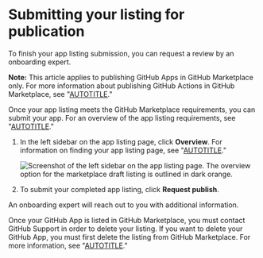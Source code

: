 # Submitting your listing for publication

To finish your app listing submission, you can request a review by an onboarding expert.

<div class="ghd-spotlight ghd-spotlight-note border rounded-1 my-3 p-3 f5 color-border-accent-emphasis color-bg-accent">

**Note:** This article applies to publishing GitHub Apps in GitHub Marketplace only. For more information about publishing GitHub Actions in GitHub Marketplace, see "[AUTOTITLE](/actions/creating-actions/publishing-actions-in-github-marketplace)."

</div>

Once your app listing meets the GitHub Marketplace requirements, you can submit your app. For an overview of the app listing requirements, see "[AUTOTITLE](/apps/github-marketplace/creating-apps-for-github-marketplace/requirements-for-listing-an-app)."

1. In the left sidebar on the app listing page, click **Overview**. For information on finding your app listing page, see "[AUTOTITLE](/apps/github-marketplace/listing-an-app-on-github-marketplace/drafting-a-listing-for-your-app)."

   ![Screenshot of the left sidebar on the app listing page. The overview option for the marketplace draft listing is outlined in dark orange.](/assets/images/marketplace/edit-marketplace-listing-overview.png)

1. To submit your completed app listing, click **Request publish**.

An onboarding expert will reach out to you with additional information.

Once your GitHub App is listed in GitHub Marketplace, you must contact GitHub Support in order to delete your listing. If you want to delete your GitHub App, you must first delete the listing from GitHub Marketplace. For more information, see "[AUTOTITLE](/apps/github-marketplace/listing-an-app-on-github-marketplace/deleting-your-github-app-listing-from-github-marketplace)."
